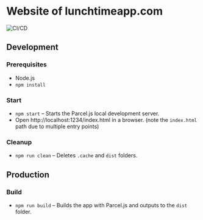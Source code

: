 # Website of lunchtimeapp.com
![CI/CD](https://github.com/lunchtimeapp/website/workflows/CI/CD/badge.svg?branch=master)

## Development

### Prerequisites
- Node.js
- `npm install`

### Start
- `npm start` – Starts the Parcel.js local development server.
- Open http://localhost:1234/index.html in a browser. (note the `index.html` path due to multiple entry points)

### Cleanup
- `npm run clean` – Deletes `.cache` and `dist` folders.

## Production

### Build
- `npm run build` – Builds the app with Parcel.js and outputs to the `dist` folder.
